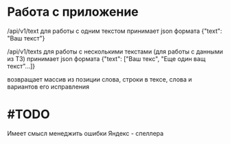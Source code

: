 
 <h1>Работа с приложение</h1>

/api/v1/text для работы с одним текстом
принимает json формата {"text": "Ваш текст"}

/api/v1/texts для работы с несколькими текстами (для работы с данными из ТЗ)
принимает json формата {"text": ["Ваш текс", "Еще один ващ текст"...]}

возвращает массив из позиции слова, строки в тексе, слова и вариантов его исправления
<h1>#TODO</h1> 
Имеет смысл менеджить ошибки Яндекс - спеллера 
